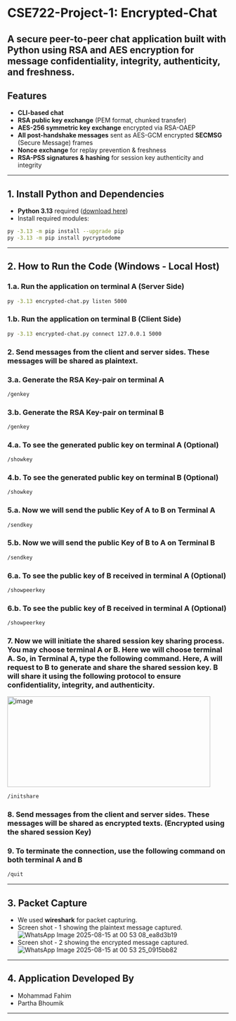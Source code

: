 # CSE722-Project-1: Encrypted-Chat

A secure peer-to-peer chat application built with Python using **RSA** and **AES** encryption for message confidentiality, integrity, authenticity, and freshness. 
---

## Features
- **CLI-based chat** 
- **RSA public key exchange** (PEM format, chunked transfer)
- **AES-256 symmetric key exchange** encrypted via RSA-OAEP
- **All post-handshake messages** sent as AES-GCM encrypted **SECMSG** (Secure Message) frames
- **Nonce exchange** for replay prevention & freshness
- **RSA-PSS signatures & hashing** for session key authenticity and integrity

---


## 1. Install Python and Dependencies

- **Python 3.13** required ([download here](https://www.python.org/downloads/))
- Install required modules:

```bash
py -3.13 -m pip install --upgrade pip
py -3.13 -m pip install pycryptodome
```

---

## 2. How to Run the Code (Windows - Local Host)

### 1.a. Run the application on terminal A (Server Side)
```bash
py -3.13 encrypted-chat.py listen 5000
```

### 1.b. Run the application on terminal B (Client Side)
```bash
py -3.13 encrypted-chat.py connect 127.0.0.1 5000
```

### 2. Send messages from the client and server sides. These messages will be shared as plaintext. 

### 3.a. Generate the RSA Key-pair on terminal A
```bash
/genkey 
```

### 3.b. Generate the RSA Key-pair on terminal B
```bash
/genkey 
```
### 4.a. To see the generated public key on terminal A (Optional)
```bash
/showkey
```

### 4.b. To see the generated public key on terminal B (Optional)
```bash
/showkey 
```

### 5.a. Now we will send the public Key of A to B on Terminal A
```bash
/sendkey
```

### 5.b. Now we will send the public Key of B to A on Terminal B
```bash
/sendkey
```
### 6.a. To see the public key of B received in terminal A (Optional)
```bash
/showpeerkey
```

### 6.b.  To see the public key of B received in terminal A (Optional)
```bash
/showpeerkey 
```

### 7. Now we will initiate the shared session key sharing process. You may choose terminal A or B. Here we will choose terminal A. So, in Terminal A, type the following command. Here, A will request to B to generate and share the shared session key. B will share it using the following protocol to ensure confidentiality, integrity, and authenticity. 
<img width="462" height="206" alt="image" src="https://github.com/user-attachments/assets/ebbf3306-3808-4bbd-b58a-8f7f33e84933" />

```bash
/initshare
```
### 8. Send messages from the client and server sides. These messages will be shared as encrypted texts. (Encrypted using the shared session Key)

### 9. To terminate the connection, use the following command on both terminal A and B
```bash
/quit
```

---
## 3. Packet Capture

- We used **wireshark** for packet capturing.
- Screen shot - 1 showing the plaintext message captured.
![WhatsApp Image 2025-08-15 at 00 53 08_ea8d3b19](https://github.com/user-attachments/assets/d46270c2-c186-4acc-982d-f24c9d8cbf76)
- Screen shot - 2 showing the encrypted message captured.
![WhatsApp Image 2025-08-15 at 00 53 25_0915bb82](https://github.com/user-attachments/assets/79cd1fbd-a1fa-4dec-a632-dda56ad818ba)

---

## 4. Application Developed By

- Mohammad Fahim
- Partha Bhoumik

---

